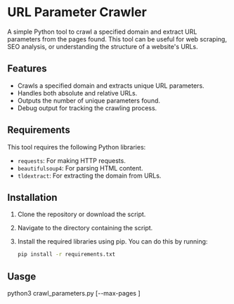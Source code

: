 # URL Parameter Crawler

A simple Python tool to crawl a specified domain and extract URL parameters from the pages found. This tool can be useful for web scraping, SEO analysis, or understanding the structure of a website's URLs.

## Features

- Crawls a specified domain and extracts unique URL parameters.
- Handles both absolute and relative URLs.
- Outputs the number of unique parameters found.
- Debug output for tracking the crawling process.

## Requirements

This tool requires the following Python libraries:

- `requests`: For making HTTP requests.
- `beautifulsoup4`: For parsing HTML content.
- `tldextract`: For extracting the domain from URLs.

## Installation

1. Clone the repository or download the script.

2. Navigate to the directory containing the script.

3. Install the required libraries using pip. You can do this by running:

   ```bash
   pip install -r requirements.txt
   
## Uasge
python3 crawl_parameters.py <domain> [--max-pages <number>]
